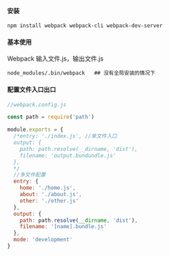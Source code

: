#### 安装

```shell
npm install webpack webpack-cli webpack-dev-server
```

#### 基本使用

Webpack 输入文件.js，输出文件.js

```shell
node_modules/.bin/webpack   ## 没有全局安装的情况下
```



#### 配置文件入口出口

```js
//webpack.config.js

const path = require('path')

module.exports = {
  /*entry: './index.js', //单文件入口
  output: {
    path: path.resolve(__dirname, 'dist'),
    filename: 'output.bundundle.js'
  },
  */
  //多文件配置
  entry: {
    home: './home.js',
    about: './about.js',
    other: './other.js'
  },
  output: {
    path: path.resolve(__dirname, 'dist'),
    filename: '[name].bundle.js'
  },
  mode: 'development'
}
```

